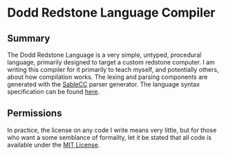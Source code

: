 Dodd Redstone Language Compiler
===============================


Summary
-------

The Dodd Redstone Language is a very simple, untyped, procedural language, primarily designed to target a custom redstone computer. I am writing this compiler for it primarily to teach myself, and potentially others, about how compilation works. The lexing and parsing components are generated with the [SableCC](https://sablecc.org/) parser generator. The language syntax specification can be found [here](https://github.com/turbodiesel4598/Dodd-Redstone-Language-Compiler/blob/main/src/drl.sable).


Permissions
-----------

In practice, the license on any code I write means very little, but for those who want a some semblance of formality, let it be stated that all code is available under the [MIT License](https://github.com/turbodiesel4598/Dodd-Redstone-Language-Compiler/blob/main/LICENSE.md).
